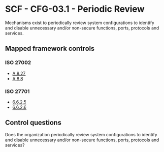 # SCF - CFG-03.1 - Periodic Review
Mechanisms exist to periodically review system configurations to identify and disable unnecessary and/or non-secure functions, ports, protocols and services.
## Mapped framework controls
### ISO 27002
- [A.8.27](../iso27002/a-8.md#a827)
- [A.8.8](../iso27002/a-8.md#a88)
  
### ISO 27701
- [6.6.2.5](../iso27701/6625.md)
- [6.6.2.6](../iso27701/6626.md)
  
## Control questions
Does the organization periodically review system configurations to identify and disable unnecessary and/or non-secure functions, ports, protocols and services?
  